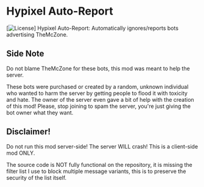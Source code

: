 # Hypixel Auto-Report
[![License](https://img.shields.io/badge/License-CC0%201.0-blue)]
Hypixel Auto-Report: Automatically ignores/reports bots advertising TheMcZone.

## Side Note
Do not blame TheMcZone for these bots, this mod was meant to help the server.

These bots were purchased or created by a random, unknown individual who wanted to harm the server by getting people to flood it with toxicity and hate. The owner of the server even gave a bit of help with the creation of this mod! Please, stop joining to spam the server, you're just giving the bot owner what they want.

## Disclaimer!

Do not run this mod server-side! The server WILL crash! This is a client-side mod ONLY.

The source code is NOT fully functional on the repository, it is missing the filter list I use to block multiple message variants, this is  to preserve the security of the list itself.
